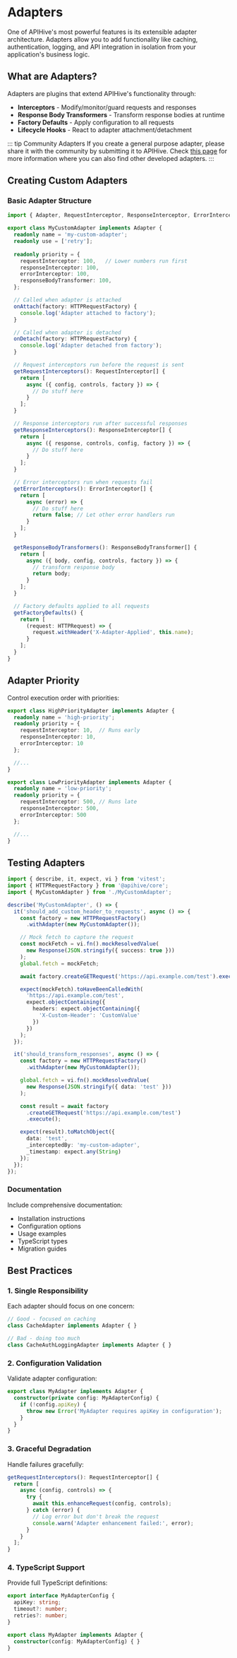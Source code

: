 # Adapters

One of APIHive's most powerful features is its extensible adapter architecture. Adapters allow you to add functionality like caching, authentication, logging, and API integration in isolation from your application's business logic.

## What are Adapters?

Adapters are plugins that extend APIHive's functionality through:
- **Interceptors** - Modify/monitor/guard requests and responses
- **Response Body Transformers** - Transform response bodies at runtime
- **Factory Defaults** - Apply configuration to all requests
- **Lifecycle Hooks** - React to adapter attachment/detachment


::: tip Community Adapters
If you create a general purpose adapter, please share it with the community by submitting it to APIHive. Check [this page](./adapters-community) for more information where you can also find other developed adapters.
:::


## Creating Custom Adapters

### Basic Adapter Structure
```typescript
import { Adapter, RequestInterceptor, ResponseInterceptor, ErrorInterceptor } from '@apihive/core';

export class MyCustomAdapter implements Adapter {
  readonly name = 'my-custom-adapter';
  readonly use = ['retry'];
  
  readonly priority = {
    requestInterceptor: 100,   // Lower numbers run first
    responseInterceptor: 100,
    errorInterceptor: 100,
    responseBodyTransformer: 100,
  };

  // Called when adapter is attached
  onAttach(factory: HTTPRequestFactory) {
    console.log('Adapter attached to factory');
  }

  // Called when adapter is detached
  onDetach(factory: HTTPRequestFactory) {
    console.log('Adapter detached from factory');
  }

  // Request interceptors run before the request is sent
  getRequestInterceptors(): RequestInterceptor[] {
    return [
      async ({ config, controls, factory }) => {
        // Do stuff here
      }
    ];
  }

  // Response interceptors run after successful responses
  getResponseInterceptors(): ResponseInterceptor[] {
    return [
      async ({ response, controls, config, factory }) => {
        // Do stuff here
      }
    ];
  }

  // Error interceptors run when requests fail
  getErrorInterceptors(): ErrorInterceptor[] {
    return [
      async (error) => {
        // Do stuff here
        return false; // Let other error handlers run
      }
    ];
  }

  getResponseBodyTransformers(): ResponseBodyTransformer[] {
    return [
      async ({ body, config, controls, factory }) => {
        // transform response body
        return body;
      }
    ];
  }

  // Factory defaults applied to all requests
  getFactoryDefaults() {
    return [
      (request: HTTPRequest) => {
        request.withHeader('X-Adapter-Applied', this.name);
      }
    ];
  }
}
```

## Adapter Priority

Control execution order with priorities:

```typescript
export class HighPriorityAdapter implements Adapter {
  readonly name = 'high-priority';
  readonly priority = {
    requestInterceptor: 10,  // Runs early
    responseInterceptor: 10,
    errorInterceptor: 10
  };

  //...
}

export class LowPriorityAdapter implements Adapter {
  readonly name = 'low-priority';
  readonly priority = {
    requestInterceptor: 500, // Runs late
    responseInterceptor: 500,
    errorInterceptor: 500
  };

  //...
}
```

## Testing Adapters

```typescript
import { describe, it, expect, vi } from 'vitest';
import { HTTPRequestFactory } from '@apihive/core';
import { MyCustomAdapter } from './MyCustomAdapter';

describe('MyCustomAdapter', () => {
  it('should_add_custom_header_to_requests', async () => {
    const factory = new HTTPRequestFactory()
      .withAdapter(new MyCustomAdapter());

    // Mock fetch to capture the request
    const mockFetch = vi.fn().mockResolvedValue(
      new Response(JSON.stringify({ success: true }))
    );
    global.fetch = mockFetch;

    await factory.createGETRequest('https://api.example.com/test').execute();

    expect(mockFetch).toHaveBeenCalledWith(
      'https://api.example.com/test',
      expect.objectContaining({
        headers: expect.objectContaining({
          'X-Custom-Header': 'CustomValue'
        })
      })
    );
  });

  it('should_transform_responses', async () => {
    const factory = new HTTPRequestFactory()
      .withAdapter(new MyCustomAdapter());

    global.fetch = vi.fn().mockResolvedValue(
      new Response(JSON.stringify({ data: 'test' }))
    );

    const result = await factory
      .createGETRequest('https://api.example.com/test')
      .execute();

    expect(result).toMatchObject({
      data: 'test',
      _interceptedBy: 'my-custom-adapter',
      _timestamp: expect.any(String)
    });
  });
});
```

### Documentation
Include comprehensive documentation:
- Installation instructions
- Configuration options
- Usage examples
- TypeScript types
- Migration guides

## Best Practices

### 1. Single Responsibility
Each adapter should focus on one concern:
```typescript
// Good - focused on caching
class CacheAdapter implements Adapter { }

// Bad - doing too much
class CacheAuthLoggingAdapter implements Adapter { }
```

### 2. Configuration Validation
Validate adapter configuration:
```typescript
export class MyAdapter implements Adapter {
  constructor(private config: MyAdapterConfig) {
    if (!config.apiKey) {
      throw new Error('MyAdapter requires apiKey in configuration');
    }
  }
}
```

### 3. Graceful Degradation
Handle failures gracefully:
```typescript
getRequestInterceptors(): RequestInterceptor[] {
  return [
    async (config, controls) => {
      try {
        await this.enhanceRequest(config, controls);
      } catch (error) {
        // Log error but don't break the request
        console.warn('Adapter enhancement failed:', error);
      }
    }
  ];
}
```

### 4. TypeScript Support
Provide full TypeScript definitions:
```typescript
export interface MyAdapterConfig {
  apiKey: string;
  timeout?: number;
  retries?: number;
}

export class MyAdapter implements Adapter {
  constructor(config: MyAdapterConfig) { }
}
```
